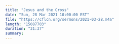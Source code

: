 ```yaml
---
title: "Jesus and the Cross"
date: "Sun, 28 Mar 2021 10:00:00 EST"
file: "https://cflcn.org/sermons/2021-03-28.m4a"
length: "15087703"
duration: "31:37"
summary: 
---
```

